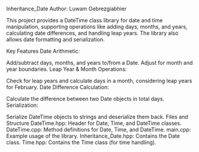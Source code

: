 Inheritance_Date
Author: Luwam Gebrezgiabhier

This project provides a DateTime class library for date and time manipulation, supporting operations like adding days, months, and years, calculating date differences, and handling leap years. The library also allows date formatting and serialization.

Key Features
Date Arithmetic:

Add/subtract days, months, and years to/from a Date.
Adjust for month and year boundaries.
Leap Year & Month Operations:

Check for leap years and calculate days in a month, considering leap years for February.
Date Difference Calculation:

Calculate the difference between two Date objects in total days.
Serialization:

Serialize DateTime objects to strings and deserialize them back.
Files and Structure
DateTime.hpp: Header for Date, Time, and DateTime classes.
DateTime.cpp: Method definitions for Date, Time, and DateTime.
main.cpp: Example usage of the library.
Inheritance_Date.hpp: Contains the Date class.
Time.hpp: Contains the Time class (for time handling).
